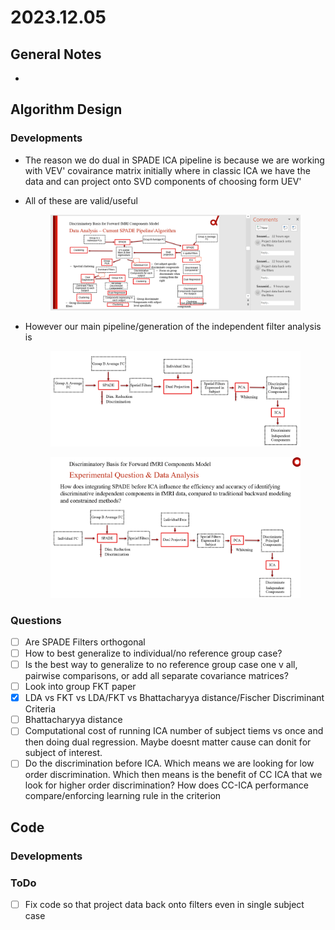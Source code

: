 # 2023.12.05

## General Notes

*

## Algorithm Design

### Developments

* The reason we do dual in SPADE ICA pipeline is because we are working with VEV' covairance matrix initially where in classic ICA we have the data and can project onto SVD components of choosing form UEV'
*   All of these are valid/useful

    <figure><img src=".gitbook/assets/image (1) (1).png" alt=""><figcaption></figcaption></figure>
*   However our main pipeline/generation of the independent filter analysis is

    <figure><img src=".gitbook/assets/image (2) (1).png" alt=""><figcaption></figcaption></figure>

    <figure><img src=".gitbook/assets/image (4).png" alt=""><figcaption></figcaption></figure>

### Questions

* [ ] Are SPADE Filters orthogonal
* [ ] How to best generalize to individual/no reference group case?
* [ ] Is the best way to generalize to no reference group case one v all, pairwise comparisons, or add all separate covariance matrices?
* [ ] Look into group FKT paper
* [x] LDA vs FKT vs LDA/FKT vs Bhattacharyya distance/Fischer Discriminant Criteria
* [ ] Bhattacharyya distance
* [ ] Computational cost of running ICA number of subject tiems vs once and then doing dual regression. Maybe doesnt matter cause can donit for subject of interest.
* [ ] Do the discrimination before ICA. Which means we are looking for low order discrimination. Which then means is the benefit of CC ICA that we look for higher order discrimination? How does CC-ICA performance compare/enforcing learning rule in the criterion

## Code

### Developments

### ToDo

* [ ] Fix code so that project data back onto filters even in single subject case
